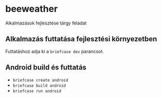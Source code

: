 # beeweather
Alkalmazások fejlesztése tárgy feladat

## Alkalmazás futtatása fejlesztési környezetben
Futtatáshoz adja ki a `briefcase dev` parancsot.

## Android build és futtatás
- `briefcase create android`
- `briefcase build android`
- `briefcase run android`
